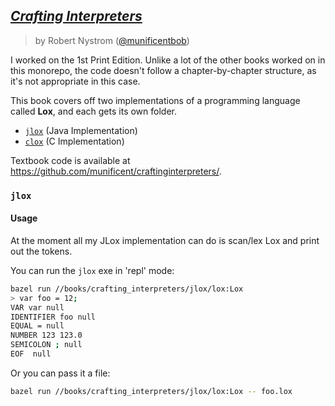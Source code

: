 ---
---
## [_Crafting Interpreters_](https://craftinginterpreters.com/)

> by Robert Nystrom ([@munificentbob](https://twitter.com/intent/user?screen_name=munificentbob))

I worked on the 1st Print Edition. Unlike a lot of the other books worked on in this monorepo,
the code doesn't follow a chapter-by-chapter structure, as it's not appropriate in this case.

This book covers off two implementations of a programming language called **Lox**, and each gets its
own folder.

* [`jlox`](./jlox) (Java Implementation)
* [`clox`](./clox) (C Implementation)

Textbook code is available at https://github.com/munificent/craftinginterpreters/.

### `jlox` 

#### Usage

At the moment all my JLox implementation can do is scan/lex Lox and print out the tokens. 

You can run the `jlox` exe in 'repl' mode: 

```bash
bazel run //books/crafting_interpreters/jlox/lox:Lox
> var foo = 12;
VAR var null
IDENTIFIER foo null
EQUAL = null
NUMBER 123 123.0
SEMICOLON ; null
EOF  null
```

Or you can pass it a file: 

```bash
bazel run //books/crafting_interpreters/jlox/lox:Lox -- foo.lox
```
